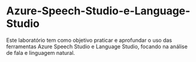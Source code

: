 # Azure-Speech-Studio-e-Language-Studio
 Este laboratório tem como objetivo praticar e aprofundar o uso das ferramentas Azure Speech Studio e Language Studio, focando na análise de fala e linguagem natural. 
